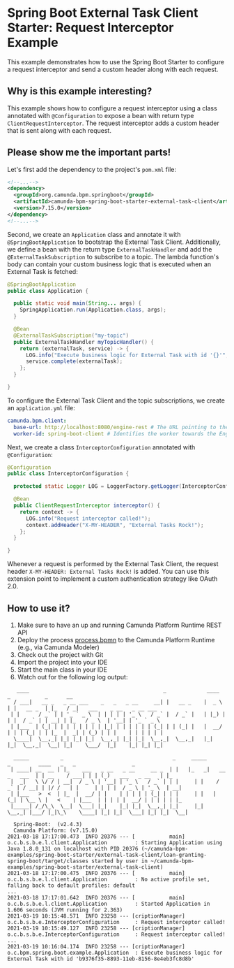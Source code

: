 # Spring Boot External Task Client Starter: Request Interceptor Example

This example demonstrates how to use the Spring Boot Starter to configure a request interceptor and 
send a custom header along with each request.

## Why is this example interesting?

This example shows how to configure a request interceptor using a class annotated with 
`@Configuration` to expose a bean with return type `ClientRequestInterceptor`. 
The request interceptor adds a custom header that is sent along with each request.

## Please show me the important parts!

Let's first add the dependency to the project's `pom.xml` file:
```xml
<!--...-->
<dependency>
  <groupId>org.camunda.bpm.springboot</groupId>
  <artifactId>camunda-bpm-spring-boot-starter-external-task-client</artifactId>
  <version>7.15.0</version>
</dependency>
<!--...-->
```

Second, we create an `Application` class and annotate it with `@SpringBootApplication` to bootstrap 
the External Task Client. Additionally, we define a bean with the return type `ExternalTaskHandler`
and add the `@ExternalTaskSubscription` to subscribe to a topic. The lambda function's body can 
contain your custom business logic that is executed when an External Task is fetched:

```java
@SpringBootApplication
public class Application {

  public static void main(String... args) {
    SpringApplication.run(Application.class, args);
  }

  @Bean
  @ExternalTaskSubscription("my-topic")
  public ExternalTaskHandler myTopicHandler() {
    return (externalTask, service) -> {
      LOG.info("Execute business logic for External Task with id '{}'", externalTask.getId());
      service.complete(externalTask);
    };
  }

}
```

To configure the External Task Client and the topic subscriptions, we create an `application.yml` file:
```yaml
camunda.bpm.client:
  base-url: http://localhost:8080/engine-rest # The URL pointing to the Camunda Platform Runtime REST API
  worker-id: spring-boot-client # Identifies the worker towards the Engine
```

Next, we create a class `InterceptorConfiguration` annotated with `@Configuration`:

```java
@Configuration
public class InterceptorConfiguration {

  protected static Logger LOG = LoggerFactory.getLogger(InterceptorConfiguration.class);

  @Bean
  public ClientRequestInterceptor interceptor() {
    return context -> {
      LOG.info("Request interceptor called!");
      context.addHeader("X-MY-HEADER", "External Tasks Rock!");
    };
  }

}
```

Whenever a request is performed by the External Task Client, the request header `X-MY-HEADER: External Tasks Rock!`
is added. You can use this extension point to implement a custom authentication strategy like OAuth 2.0.

## How to use it?

1. Make sure to have an up and running Camunda Platform Runtime REST API
2. Deploy the process [process.bpmn](./process.bpmn) to the Camunda Platform Runtime (e.g., via Camunda Modeler)
3. Check out the project with Git
4. Import the project into your IDE
5. Start the main class in your IDE
6. Watch out for the following log output:

```
   ____                                           _             ____    _           _      __
  / ___|   __ _   _ __ ___    _   _   _ __     __| |   __ _    |  _ \  | |   __ _  | |_   / _|   ___    _ __   _ __ ___
 | |      / _` | | '_ ` _ \  | | | | | '_ \   / _` |  / _` |   | |_) | | |  / _` | | __| | |_   / _ \  | '__| | '_ ` _ \
 | |___  | (_| | | | | | | | | |_| | | | | | | (_| | | (_| |   |  __/  | | | (_| | | |_  |  _| | (_) | | |    | | | | | |
  \____|  \__,_| |_| |_| |_|  \__,_| |_| |_|  \__,_|  \__,_|   |_|     |_|  \__,_|  \__| |_|    \___/  |_|    |_| |_| |_|

  _____          _                                   _     _____                 _         ____   _   _                  _
 | ____| __  __ | |_    ___   _ __   _ __     __ _  | |   |_   _|   __ _   ___  | | __    / ___| | | (_)   ___   _ __   | |_
 |  _|   \ \/ / | __|  / _ \ | '__| | '_ \   / _` | | |     | |    / _` | / __| | |/ /   | |     | | | |  / _ \ | '_ \  | __|
 | |___   >  <  | |_  |  __/ | |    | | | | | (_| | | |     | |   | (_| | \__ \ |   <    | |___  | | | | |  __/ | | | | | |_
 |_____| /_/\_\  \__|  \___| |_|    |_| |_|  \__,_| |_|     |_|    \__,_| |___/ |_|\_\    \____| |_| |_|  \___| |_| |_|  \__|

  Spring-Boot:  (v2.4.3)
  Camunda Platform: (v7.15.0)
2021-03-18 17:17:00.473  INFO 20376 --- [           main] o.c.b.s.b.e.l.client.Application         : Starting Application using Java 1.8.0_131 on localhost with PID 20376 (~/camunda-bpm-examples/spring-boot-starter/external-task-client/loan-granting-spring-boot/target/classes started by user in ~/camunda-bpm-examples/spring-boot-starter/external-task-client)
2021-03-18 17:17:00.475  INFO 20376 --- [           main] o.c.b.s.b.e.l.client.Application         : No active profile set, falling back to default profiles: default
...
2021-03-18 17:17:01.642  INFO 20376 --- [           main] o.c.b.s.b.e.l.client.Application         : Started Application in 1.606 seconds (JVM running for 2.363)
2021-03-19 10:15:48.571  INFO 23258 --- [criptionManager] o.c.b.s.b.e.InterceptorConfiguration     : Request interceptor called!
2021-03-19 10:15:49.127  INFO 23258 --- [criptionManager] o.c.b.s.b.e.InterceptorConfiguration     : Request interceptor called!
...
2021-03-19 10:16:04.174  INFO 23258 --- [criptionManager] o.c.bpm.spring.boot.example.Application  : Execute business logic for External Task with id 'b9376f35-8893-11eb-8156-8e4eb3fc8d8b'
```